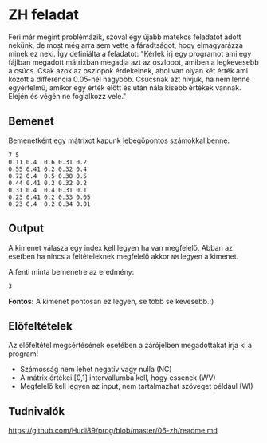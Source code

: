 # ZH feladat

Feri már megint problémázik, szóval egy újabb matekos feladatot adott nekünk, de most még arra sem vette a fáradtságot, hogy elmagyarázza minek ez neki.
Így definiálta a feladatot:
"Kérlek írj egy programot ami egy fájlban megadott mátrixban megadja azt az oszlopot, amiben a legkevesebb a csúcs. Csak azok az oszlopok érdekelnek, ahol van olyan két érték ami között a differencia 0.05-nél nagyobb. Csúcsnak azt hívjuk, ha nem lenne egyértelmű, amikor egy érték előtt és után nála kisebb értékek vannak. Elején és végén ne foglalkozz vele."

## Bemenet

Bemenetként egy mátrixot kapunk lebegőpontos számokkal benne. 

```
7 5
0.11 0.4  0.6 0.31 0.2
0.55 0.41 0.2 0.32 0.4
0.72 0.4  0.5 0.30 0.5
0.44 0.41 0.2 0.32 0.2
0.31 0.4  0.4 0.31 0.1
0.23 0.41 0.2 0.33 0.05
0.23 0.4  0.2 0.34 0.01
```

## Output

A kimenet válasza egy index kell legyen ha van megfelelő. Abban az esetben ha nincs a feltételeknek megfelelő akkor ```NM``` legyen a kimenet.

A fenti minta bemenetre az eredmény:
```
3
```

**Fontos:** A kimenet pontosan ez legyen, se több se kevesebb.:)

## Előfeltételek

Az előfeltétel megsértésének esetében a zárójelben megadottakat írja ki a program!

* Számosság nem lehet negatív vagy nulla (NC)
* A mátrix értékei [0,1] intervallumba kell, hogy essenek (WV)
* Megfelelő kell legyen az input, nem tartalmazhat szöveget például (WI)

## Tudnivalók

https://github.com/Hudi89/prog/blob/master/06-zh/readme.md
